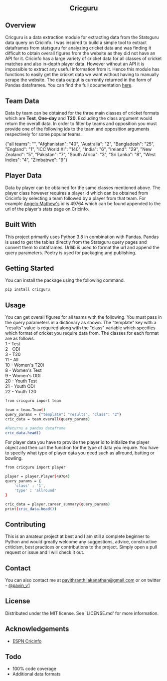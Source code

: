 <h2 align="center">Cricguru</h2>

## Overview
Cricguru is a data extraction module for extracting data from the Statsguru data query on Cricinfo. I was inspired to build a simple tool to extract dataframes from statsguru for analyzing cricket data and was finding it difficult to obtain overall figures from the website as they did not have an API for it. Cricinfo has a large variety of cricket data for all classes of cricket matches and also in-depth player data. However without an API it is impossible to extract any useful information from it. Hence this module has functions to easily get the cricket data we want without having to manually scrape the website. The data output is currently returned in the form of Pandas dataframes. You can find the full documentation <a href="https://cricguru.readthedocs.io/en/stable/overview.html" target="_blank">here</a>.

## Team Data
Data by team can be obtained for the three main classes of cricket formats which are <b>Test</b>, <b>One-day</b> and <b>T20</b>. Excluding the class argument would return the overall data. In order to filter by teams and opposition you must provide one of the following ids to the team and opposition arguments respectively for some popular teams.

{"all teams": "", "Afghanistan": "40", "Australia": "2", "Bangladesh": "25", "England": "1", "ICC World XI": "140", "India": "6", "Ireland": "29", "New Zealand": "5", "Pakistan": "7", "South Africa": "3", "Sri Lanka": "8", "West Indies": "4", "Zimbabwe": "9"}

## Player Data
Data by player can be obtained for the same classes mentioned above. The player class however requires a player id which can be obtained from Cricinfo by selecting a team followed by a player from that team. For example <a href="https://www.espncricinfo.com/player/angelo-mathews-49764">Angelo Mathew's</a> id is 49764 which can be found appended to the url of the player's stats page on Cricinfo.

## Built With
This project primarily uses Python 3.8 in combination with Pandas. Pandas is used to get the tables directly from the Statsguru query pages and convert them to dataframes. Urllib is used to format the url and append the query parameters. Poetry is used for packaging and publishing.

## Getting Started
You can install the package using the following command.
```sh
pip install cricguru
```

## Usage
You can get overall figures for all teams with the following. You must pass in the query parameters in a dictionary as shown. The "template" key with a "results" value is required along with the "class" variable which specifies which format of cricket you require data from. The classes for each format are as follows.
<br>
1 - Test
<br>2 - ODI
<br>3 - T20
<br>11 - All
<br>10 - Women's T20i
<br>8 - Women's Test
<br>9 - Women's ODI
<br>20 - Youth Test
<br>21 - Youth ODI
<br>22 - Youth T20
```sh
from cricguru import team

team = team.Team()
query_params = {"template": "results", "class": "2"}
cric_data = team.overall(query_params)

#Returns a pandas dataframe
cric_data.head()
```
For player data you have to provide the player id to initialize the player object and then call the function for the type of data you require. You have to specify what type of player data you need such as allround, batting or bowling.

```sh
from cricguru import player

player = player.Player(49764)
query_params = {
    'class' : '1',
    'type' : 'allround'
}

cric_data = player.career_summary(query_params)
print(cric_data.head())
```

## Contributing
This is an amateur project at best and I am still a complete beginner to Python and would greatly welcome any suggestions, advice, constructive criticism, best practices or contributions to the project.  Simply open a pull request or issue and I will check it out.

## Contact
You can also contact me at pavithranthilakanathan@gmail.com or on twitter - <a href="https://twitter.com/pavin_v1">@pavin_v1</a>

## License
Distributed under the MIT license. See `LICENSE.md' for more information.

## Acknowledgements
<ul>
  <li><a href="https://www.espncricinfo.com/">ESPN Cricinfo</a></li>
</ul>

## Todo
<ul>
  <li>100% code coverage</li>
  <li>Additional data formats</li>
</ul>
